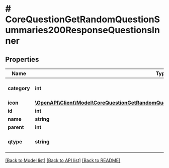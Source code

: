 # # CoreQuestionGetRandomQuestionSummaries200ResponseQuestionsInner

## Properties

Name | Type | Description | Notes
------------ | ------------- | ------------- | -------------
**category** | **int** | category | [optional] [default to null]
**icon** | [**\OpenAPI\Client\Model\CoreQuestionGetRandomQuestionSummaries200ResponseQuestionsInnerIcon**](CoreQuestionGetRandomQuestionSummaries200ResponseQuestionsInnerIcon.md) |  | [optional]
**id** | **int** | id | [optional]
**name** | **string** | name | [optional]
**parent** | **int** | parent | [optional]
**qtype** | **string** | qtype | [optional] [default to 'null']

[[Back to Model list]](../../README.md#models) [[Back to API list]](../../README.md#endpoints) [[Back to README]](../../README.md)
